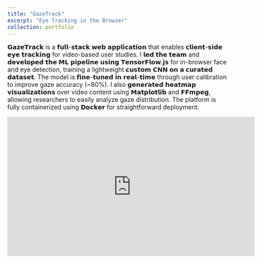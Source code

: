 ```yaml
---
title: "GazeTrack"
excerpt: "Eye Tracking in the Browser"
collection: portfolio
---
```

𝗚𝗮𝘇𝗲𝗧𝗿𝗮𝗰𝗸 is a 𝗳𝘂𝗹𝗹-𝘀𝘁𝗮𝗰𝗸 𝘄𝗲𝗯 𝗮𝗽𝗽𝗹𝗶𝗰𝗮𝘁𝗶𝗼𝗻 that enables 𝗰𝗹𝗶𝗲𝗻𝘁-𝘀𝗶𝗱𝗲 𝗲𝘆𝗲 𝘁𝗿𝗮𝗰𝗸𝗶𝗻𝗴 for video-based user studies. I 𝗹𝗲𝗱 𝘁𝗵𝗲 𝘁𝗲𝗮𝗺 and 𝗱𝗲𝘃𝗲𝗹𝗼𝗽𝗲𝗱 𝘁𝗵𝗲 𝗠𝗟 𝗽𝗶𝗽𝗲𝗹𝗶𝗻𝗲 𝘂𝘀𝗶𝗻𝗴 𝗧𝗲𝗻𝘀𝗼𝗿𝗙𝗹𝗼𝘄.𝗷𝘀 for in-browser face and eye detection, training a lightweight 𝗰𝘂𝘀𝘁𝗼𝗺 𝗖𝗡𝗡 𝗼𝗻 𝗮 𝗰𝘂𝗿𝗮𝘁𝗲𝗱 𝗱𝗮𝘁𝗮𝘀𝗲𝘁. The model is 𝗳𝗶𝗻𝗲-𝘁𝘂𝗻𝗲𝗱 𝗶𝗻 𝗿𝗲𝗮𝗹-𝘁𝗶𝗺𝗲 through user calibration to improve gaze accuracy (~80%). I also 𝗴𝗲𝗻𝗲𝗿𝗮𝘁𝗲𝗱 𝗵𝗲𝗮𝘁𝗺𝗮𝗽 𝘃𝗶𝘀𝘂𝗮𝗹𝗶𝘇𝗮𝘁𝗶𝗼𝗻𝘀 over video content using 𝗠𝗮𝘁𝗽𝗹𝗼𝘁𝗹𝗶𝗯 and 𝗙𝗙𝗺𝗽𝗲𝗴, allowing researchers to easily analyze gaze distribution. The platform is fully containerized using 𝗗𝗼𝗰𝗸𝗲𝗿 for straightforward deployment.

<iframe width="560" height="315" src="https://www.youtube.com/embed/qNN5U05Kg_c?si=QNRuCT7odf9bUGNs" title="YouTube video player" frameborder="0" allow="accelerometer; autoplay; clipboard-write; encrypted-media; gyroscope; picture-in-picture; web-share" referrerpolicy="strict-origin-when-cross-origin" allowfullscreen></iframe>